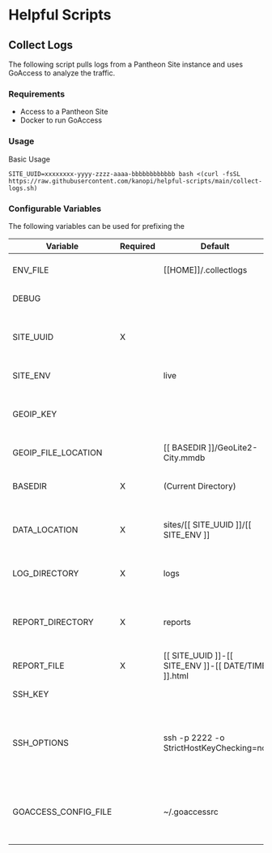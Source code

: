 # Helpful Scripts

## Collect Logs

The following script pulls logs from a Pantheon Site instance and uses GoAccess to analyze the traffic.

### Requirements

- Access to a Pantheon Site
- Docker to run GoAccess

### Usage

Basic Usage

```shell
SITE_UUID=xxxxxxxx-yyyy-zzzz-aaaa-bbbbbbbbbbbb bash <(curl -fsSL https://raw.githubusercontent.com/kanopi/helpful-scripts/main/collect-logs.sh)
```

### Configurable Variables

The following variables can be used for prefixing the 

Variable | Required | Default | Details
---------|----------|---------|---------
ENV_FILE | | [[HOME]]/.collectlogs | Environment file to store constant variables to
DEBUG | | | Debug the script piece by piece
SITE_UUID | X | | Pantheon Site UUID. This can be found in the URL to the dashboard
SITE_ENV | | live | Environment to pull logs from
GEOIP_KEY | | | Key from MaxMind to Download the GeoLite2 City database
GEOIP_FILE_LOCATION | | [[ BASEDIR ]]/GeoLite2-City.mmdb | Location of the GeoIP Database
BASEDIR | X | (Current Directory) | Location where reports and logs can be downloaded to
DATA_LOCATION | X | sites/[[ SITE_UUID ]]/[[ SITE_ENV ]] | Location where current project is stored within the base directory
LOG_DIRECTORY | X | logs | Directory in the DATA_LOCATION where the logs are stored
REPORT_DIRECTORY | X | reports | Directory in the DATA_LOCATION where the reports are stored
REPORT_FILE | X | [[ SITE_UUID ]]-[[ SITE_ENV ]]-[[ DATE/TIME ]].html | Name of the file to save the report as
SSH_KEY |  |  | SSH Key to use for connection.
SSH_OPTIONS | | ssh -p 2222 -o StrictHostKeyChecking=no | SSH Options to use for rsync connection. When SSH_KEY is present does not utilize config file
GOACCESS_CONFIG_FILE | | ~/.goaccessrc | GoAccess Location File. If not found one is downloaded from the GoAccess Repo
